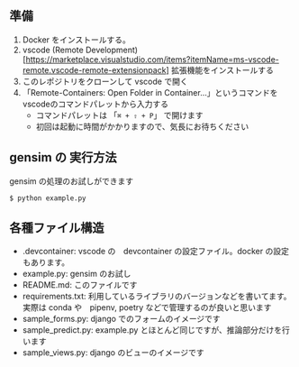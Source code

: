 ## 準備

1. Docker をインストールする。
2. vscode (Remote Development)[https://marketplace.visualstudio.com/items?itemName=ms-vscode-remote.vscode-remote-extensionpack] 拡張機能をインストールする
3. このレポジトリをクローンして vscode で開く
4. 「Remote-Containers: Open Folder in Container...」というコマンドをvscodeのコマンドパレットから入力する
   - コマンドパレットは 「`⌘ + ⇧ + P`」 で開けます
   - 初回は起動に時間がかかりますので、気長にお待ちください

## gensim の 実行方法

gensim の処理のお試しができます
```session
$ python example.py
```

## 各種ファイル構造

- .devcontainer: vscode の　devcontainer の設定ファイル。docker の設定もあります。
- example.py: gensim のお試し
- README.md: このファイルです
- requirements.txt: 利用しているライブラリのバージョンなどを書いてます。実際は conda や　pipenv, poetry などで管理するのが良いと思います
- sample_forms.py: django でのフォームのイメージです
- sample_predict.py: example.py とほとんど同じですが、推論部分だけを行います
- sample_views.py: django のビューのイメージです